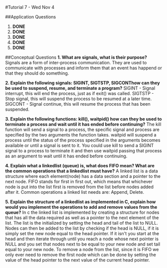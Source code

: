 #Tutorial 7 - Wed Nov 4

##Application Questions

1. **DONE**
2. **DONE**
3. **DONE**
4. **DONE**
5. **DONE**


##Conceptual Questions
**1. What are signals, what is their purpose?**
  Signals are a form of inter-process communication. They are used to communicate with processes and inform them that an event has happend or that they should do something.

**2. Explain the following signals: SIGINT, SIGTSTP, SIGCONT ​how can they be used to suspend, resume, and terminate a program?**
  SIGINT - Signal interrupt, this will end the process, just as if exit() was called.
  SIGTSTP - Stop signal, this will suspend the process to be resumed at a later time.
  SIGCONT - Signal continue, this will resume the process that has been suspended.


**3. Explain the following functions: kill(), waitpid()​ how can they be used to terminate a process and wait until it has ended before continuing?**
  The kill function will send a signal to a process, the specific signal and process are specified by the two arguments the function takes. waitpid will suspend a process until the status of the process specified in the arguments becomes available or until a signal is sent to it. You could use kill to send a SIGINT signal to a process to terminate it and then use waitpid passing that process as an argument to wait until it has ended before continuing.

**4. Explain what a linked­list​ (queue) is, what does ​FIFO​ mean? What are the common operations that a linked­list must have?**
  A linked list is a data structure where each element(node) has a data section and a pointer to the next node. FIFO stands for first in first out, which means that whichever node is put into the list first is removed from the list before nodes added after it. Common operations a linked list needs are: Append, Delete.


**5. Explain the structure of a linked­list as implemented in C, explain how would you implement the operations to add and remove values from the queue?**
  In c the linked list is implemented by creating a structure for nodes that has all the data required as well as a pointer to the next element of the list. The list is the initialized by setting the head and tail of the list to NULL. Nodes can then be added to the list by checking if the head is NULL, if it is simply set the new node equal to the head pointer. If it isn't you start at the head and then iterate through until you reach a node whose next pointer is NULL and you set that nodes next to be equal to your new node and set tail equal to your new node. To remove a node from the list, since it is FIFO we only ever need to remove the first node which can be done by setting the value of the head pointer to the next value of the current head pointer.


























